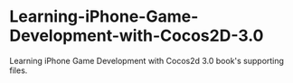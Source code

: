 Learning-iPhone-Game-Development-with-Cocos2D-3.0
=================================================

Learning iPhone Game Development with Cocos2d 3.0 book's supporting files. 

